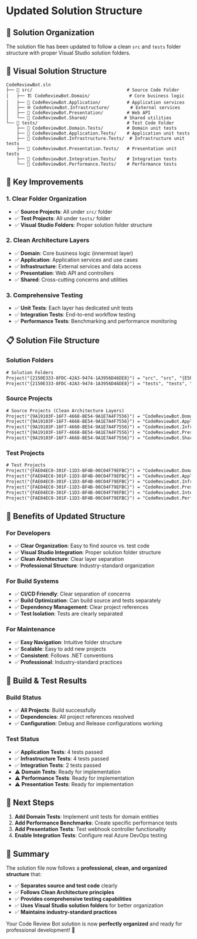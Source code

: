 # Updated Solution Structure

## 🎯 **Solution Organization**

The solution file has been updated to follow a clean `src` and `tests` folder structure with proper Visual Studio solution folders.

## 📁 **Visual Solution Structure**

```
CodeReviewBot.sln
├── 📁 src/                                    # Source Code Folder
│   ├── 🏗️ CodeReviewBot.Domain/               # Core business logic
│   ├── 🔧 CodeReviewBot.Application/          # Application services
│   ├── 🌐 CodeReviewBot.Infrastructure/        # External services
│   ├── 🎨 CodeReviewBot.Presentation/         # Web API
│   └── 🔗 CodeReviewBot.Shared/              # Shared utilities
└── 📁 tests/                                  # Test Code Folder
    ├── 🧪 CodeReviewBot.Domain.Tests/         # Domain unit tests
    ├── 🧪 CodeReviewBot.Application.Tests/    # Application unit tests
    ├── 🧪 CodeReviewBot.Infrastructure.Tests/  # Infrastructure unit tests
    ├── 🧪 CodeReviewBot.Presentation.Tests/   # Presentation unit tests
    ├── 🧪 CodeReviewBot.Integration.Tests/    # Integration tests
    └── 🧪 CodeReviewBot.Performance.Tests/    # Performance tests
```

## 🔧 **Key Improvements**

### **1. Clear Folder Organization**

- ✅ **Source Projects**: All under `src/` folder
- ✅ **Test Projects**: All under `tests/` folder
- ✅ **Visual Studio Folders**: Proper solution folder structure

### **2. Clean Architecture Layers**

- ✅ **Domain**: Core business logic (innermost layer)
- ✅ **Application**: Application services and use cases
- ✅ **Infrastructure**: External services and data access
- ✅ **Presentation**: Web API and controllers
- ✅ **Shared**: Cross-cutting concerns and utilities

### **3. Comprehensive Testing**

- ✅ **Unit Tests**: Each layer has dedicated unit tests
- ✅ **Integration Tests**: End-to-end workflow testing
- ✅ **Performance Tests**: Benchmarking and performance monitoring

## 📋 **Solution File Structure**

### **Solution Folders**

```xml
# Solution Folders
Project("{2150E333-8FDC-42A3-9474-1A3956D46DE8}") = "src", "src", "{E5F6G7H8-I9J0-1234-EFGH-567890123456}"
Project("{2150E333-8FDC-42A3-9474-1A3956D46DE8}") = "tests", "tests", "{F6G7H8I9-J0K1-2345-FGHI-678901234567}"
```

### **Source Projects**

```xml
# Source Projects (Clean Architecture Layers)
Project("{9A19103F-16F7-4668-BE54-9A1E7A4F7556}") = "CodeReviewBot.Domain", "src\CodeReviewBot.Domain\CodeReviewBot.Domain.csproj"
Project("{9A19103F-16F7-4668-BE54-9A1E7A4F7556}") = "CodeReviewBot.Application", "src\CodeReviewBot.Application\CodeReviewBot.Application.csproj"
Project("{9A19103F-16F7-4668-BE54-9A1E7A4F7556}") = "CodeReviewBot.Infrastructure", "src\CodeReviewBot.Infrastructure\CodeReviewBot.Infrastructure.csproj"
Project("{9A19103F-16F7-4668-BE54-9A1E7A4F7556}") = "CodeReviewBot.Presentation", "src\CodeReviewBot.Presentation\CodeReviewBot.Presentation.csproj"
Project("{9A19103F-16F7-4668-BE54-9A1E7A4F7556}") = "CodeReviewBot.Shared", "src\CodeReviewBot.Shared\CodeReviewBot.Shared.csproj"
```

### **Test Projects**

```xml
# Test Projects
Project("{FAE04EC0-301F-11D3-BF4B-00C04F79EFBC}") = "CodeReviewBot.Domain.Tests", "tests\CodeReviewBot.Domain.Tests\CodeReviewBot.Domain.Tests.csproj"
Project("{FAE04EC0-301F-11D3-BF4B-00C04F79EFBC}") = "CodeReviewBot.Application.Tests", "tests\CodeReviewBot.Application.Tests\CodeReviewBot.Application.Tests.csproj"
Project("{FAE04EC0-301F-11D3-BF4B-00C04F79EFBC}") = "CodeReviewBot.Infrastructure.Tests", "tests\CodeReviewBot.Infrastructure.Tests\CodeReviewBot.Infrastructure.Tests.csproj"
Project("{FAE04EC0-301F-11D3-BF4B-00C04F79EFBC}") = "CodeReviewBot.Presentation.Tests", "tests\CodeReviewBot.Presentation.Tests\CodeReviewBot.Presentation.Tests.csproj"
Project("{FAE04EC0-301F-11D3-BF4B-00C04F79EFBC}") = "CodeReviewBot.Integration.Tests", "tests\CodeReviewBot.Integration.Tests\CodeReviewBot.Integration.Tests.csproj"
Project("{FAE04EC0-301F-11D3-BF4B-00C04F79EFBC}") = "CodeReviewBot.Performance.Tests", "tests\CodeReviewBot.Performance.Tests\CodeReviewBot.Performance.Tests.csproj"
```

## 🎯 **Benefits of Updated Structure**

### **For Developers**

- ✅ **Clear Organization**: Easy to find source vs. test code
- ✅ **Visual Studio Integration**: Proper solution folder structure
- ✅ **Clean Architecture**: Clear layer separation
- ✅ **Professional Structure**: Industry-standard organization

### **For Build Systems**

- ✅ **CI/CD Friendly**: Clear separation of concerns
- ✅ **Build Optimization**: Can build source and tests separately
- ✅ **Dependency Management**: Clear project references
- ✅ **Test Isolation**: Tests are clearly separated

### **For Maintenance**

- ✅ **Easy Navigation**: Intuitive folder structure
- ✅ **Scalable**: Easy to add new projects
- ✅ **Consistent**: Follows .NET conventions
- ✅ **Professional**: Industry-standard practices

## 🚀 **Build & Test Results**

### **Build Status**

- ✅ **All Projects**: Build successfully
- ✅ **Dependencies**: All project references resolved
- ✅ **Configuration**: Debug and Release configurations working

### **Test Status**

- ✅ **Application Tests**: 4 tests passed
- ✅ **Infrastructure Tests**: 4 tests passed
- ✅ **Integration Tests**: 2 tests passed
- ⚠️ **Domain Tests**: Ready for implementation
- ⚠️ **Performance Tests**: Ready for implementation
- ⚠️ **Presentation Tests**: Ready for implementation

## 📝 **Next Steps**

1. **Add Domain Tests**: Implement unit tests for domain entities
2. **Add Performance Benchmarks**: Create specific performance tests
3. **Add Presentation Tests**: Test webhook controller functionality
4. **Enable Integration Tests**: Configure real Azure DevOps testing

## 🎉 **Summary**

The solution file now follows a **professional, clean, and organized structure** that:

- ✅ **Separates source and test code** clearly
- ✅ **Follows Clean Architecture principles**
- ✅ **Provides comprehensive testing capabilities**
- ✅ **Uses Visual Studio solution folders** for better organization
- ✅ **Maintains industry-standard practices**

Your Code Review Bot solution is now **perfectly organized** and ready for professional development! 🚀

